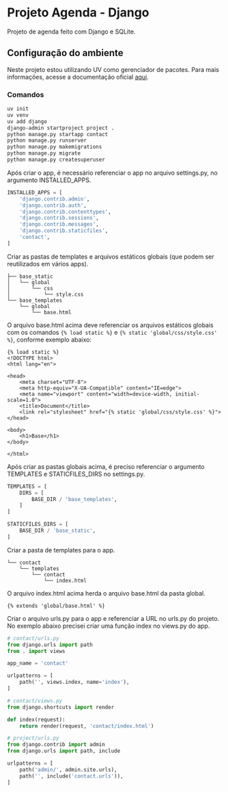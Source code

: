 # Projeto Agenda - Django

Projeto de agenda feito com Django e SQLite.

## Configuração do ambiente

Neste projeto estou utilizando UV como gerenciador de pacotes. Para mais informações, acesse a documentação oficial [aqui](https://docs.astral.sh/uv/getting-started/installation/).

### Comandos

```bash
uv init
uv venv
uv add django
django-admin startproject project .
python manage.py startapp contact
python manage.py runserver
python manage.py makemigrations
python manage.py migrate
python manage.py createsuperuser
```

Após criar o app, é necessário referenciar o app no arquivo settings.py, no argumento INSTALLED_APPS.

```python
INSTALLED_APPS = [
    'django.contrib.admin',
    'django.contrib.auth',
    'django.contrib.contenttypes',
    'django.contrib.sessions',
    'django.contrib.messages',
    'django.contrib.staticfiles',
    'contact',
]
```

Criar as pastas de templates e arquivos estáticos globais (que podem ser reutilizados em vários apps).

```
├── base_static
│   └── global
│       └── css
│           └── style.css
└── base_templates
    └── global
        └── base.html
```

O arquivo base.html acima deve referenciar os arquivos estáticos globais com os comandos `{% load static %}` e `{% static 'global/css/style.css' %}`, conforme exemplo abaixo:

```django
{% load static %}
<!DOCTYPE html>
<html lang="en">

<head>
    <meta charset="UTF-8">
    <meta http-equiv="X-UA-Compatible" content="IE=edge">
    <meta name="viewport" content="width=device-width, initial-scale=1.0">
    <title>Document</title>
    <link rel="stylesheet" href="{% static 'global/css/style.css' %}">
</head>

<body>
    <h1>Base</h1>
</body>

</html>

```

Após criar as pastas globais acima, é preciso referenciar o argumento TEMPLATES e STATICFILES_DIRS no settings.py.

```python
TEMPLATES = [
    DIRS = [
        BASE_DIR / 'base_templates',
    ]
]

STATICFILES_DIRS = [
    BASE_DIR / 'base_static',
]
```

Criar a pasta de templates para o app.

```
└── contact
    └── templates
        └── contact
            └── index.html
```

O arquivo index.html acima herda o arquivo base.html da pasta global.

```django
{% extends 'global/base.html' %}
```

Criar o arquivo urls.py para o app e referenciar a URL no urls.py do projeto. No exemplo abaixo precisei criar uma função index no views.py do app.

```python
# contact/urls.py
from django.urls import path
from . import views

app_name = 'contact'

urlpatterns = [
    path('', views.index, name='index'),
]

# contact/views.py
from django.shortcuts import render

def index(request):
    return render(request, 'contact/index.html')

# project/urls.py
from django.contrib import admin
from django.urls import path, include

urlpatterns = [
    path('admin/', admin.site.urls),
    path('', include('contact.urls')),
]

